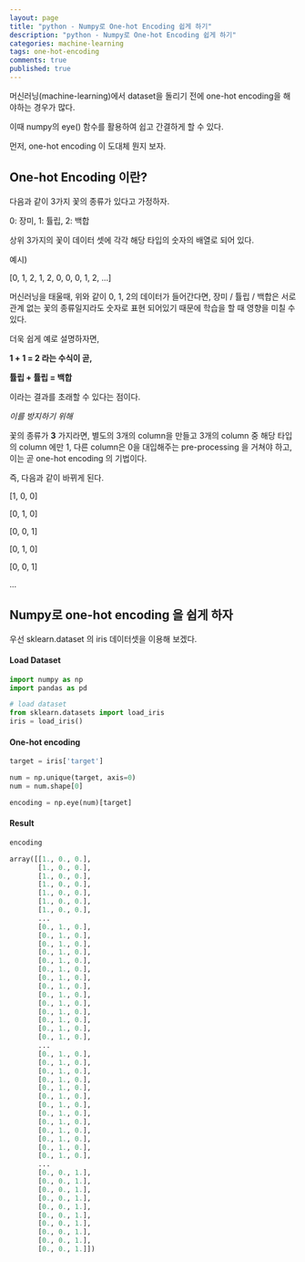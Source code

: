 ```yaml
---
layout: page
title: "python - Numpy로 One-hot Encoding 쉽게 하기"
description: "python - Numpy로 One-hot Encoding 쉽게 하기"
categories: machine-learning
tags: one-hot-encoding
comments: true
published: true
---
```



머신러닝(machine-learning)에서 dataset을 돌리기 전에 one-hot encoding을 해야하는 경우가 많다.

이때 numpy의 eye() 함수를 활용하여 쉽고 간결하게 할 수 있다.



먼저, one-hot encoding 이 도대체 뭔지 보자.



## One-hot Encoding 이란?

다음과 같이 3가지 꽃의 종류가 있다고 가정하자.

0: 장미, 1: 튤립, 2: 백합

상위 3가지의 꽃이 데이터 셋에 각각 해당 타입의 숫자의 배열로 되어 있다.

예시)

[0, 1, 2, 1, 2, 0, 0, 0, 1, 2, ...]



머신러닝을 태울때, 위와 같이 0, 1, 2의 데이터가 들어간다면, 장미 / 튤립 / 백합은 서로 관계 없는 꽃의 종류일지라도 숫자로 표현 되어있기 때문에 학습을 할 때 영향을 미칠 수 있다. 

더욱 쉽게 예로 설명하자면,

**1 + 1 = 2 라는 수식이 곧,**

**튤립 + 튤립 = 백합**

이라는 결과를 초래할 수 있다는 점이다.



*이를 방지하기 위해*

꽃의 종류가 **3** 가지라면, 별도의 3개의 column을 만들고 3개의 column 중 해당 타입의 column 에만 1, 다른 column은 0을 대입해주는 pre-processing 을 거쳐야 하고, 이는 곧 one-hot encoding 의 기법이다.

즉, 다음과 같이 바뀌게 된다.

[1, 0, 0]

[0, 1, 0]

[0, 0, 1]

[0, 1, 0]

[0, 0, 1]

...



## Numpy로 one-hot encoding 을 쉽게 하자



우선 sklearn.dataset 의 iris 데이터셋을 이용해 보겠다.



#### Load Dataset

```python
import numpy as np
import pandas as pd

# load dataset
from sklearn.datasets import load_iris
iris = load_iris()
```



#### One-hot encoding

```python
target = iris['target']

num = np.unique(target, axis=0)
num = num.shape[0]

encoding = np.eye(num)[target]
```



#### Result

```python
encoding

array([[1., 0., 0.],
       [1., 0., 0.],
       [1., 0., 0.],
       [1., 0., 0.],
       [1., 0., 0.],
       [1., 0., 0.],
       [1., 0., 0.],
	   ...
       [0., 1., 0.],
       [0., 1., 0.],
       [0., 1., 0.],
       [0., 1., 0.],
       [0., 1., 0.],
       [0., 1., 0.],
       [0., 1., 0.],
       [0., 1., 0.],
       [0., 1., 0.],
       [0., 1., 0.],
       [0., 1., 0.],
       [0., 1., 0.],
       [0., 1., 0.],
       [0., 1., 0.],
	   ...
       [0., 1., 0.],
       [0., 1., 0.],
       [0., 1., 0.],
       [0., 1., 0.],
       [0., 1., 0.],
       [0., 1., 0.],
       [0., 1., 0.],
       [0., 1., 0.],
       [0., 1., 0.],
       [0., 1., 0.],
       [0., 1., 0.],
       [0., 1., 0.],
       [0., 1., 0.],
	   ...
       [0., 0., 1.],
       [0., 0., 1.],
       [0., 0., 1.],
       [0., 0., 1.],
       [0., 0., 1.],
       [0., 0., 1.],
       [0., 0., 1.],
       [0., 0., 1.],
       [0., 0., 1.],
       [0., 0., 1.]])
```

